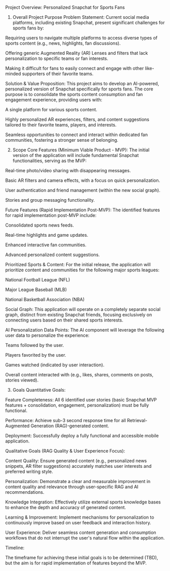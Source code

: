 Project Overview: Personalized Snapchat for Sports Fans
1. Overall Project Purpose
Problem Statement:
Current social media platforms, including existing Snapchat, present significant challenges for sports fans by:

Requiring users to navigate multiple platforms to access diverse types of sports content (e.g., news, highlights, fan discussions).

Offering generic Augmented Reality (AR) Lenses and filters that lack personalization to specific teams or fan interests.

Making it difficult for fans to easily connect and engage with other like-minded supporters of their favorite teams.

Solution & Value Proposition:
This project aims to develop an AI-powered, personalized version of Snapchat specifically for sports fans. The core purpose is to consolidate the sports content consumption and fan engagement experience, providing users with:

A single platform for various sports content.

Highly personalized AR experiences, filters, and content suggestions tailored to their favorite teams, players, and interests.

Seamless opportunities to connect and interact within dedicated fan communities, fostering a stronger sense of belonging.

2. Scope
Core Features (Minimum Viable Product - MVP):
The initial version of the application will include fundamental Snapchat functionalities, serving as the MVP:

Real-time photo/video sharing with disappearing messages.

Basic AR filters and camera effects, with a focus on quick personalization.

User authentication and friend management (within the new social graph).

Stories and group messaging functionality.

Future Features (Rapid Implementation Post-MVP):
The identified features for rapid implementation post-MVP include:

Consolidated sports news feeds.

Real-time highlights and game updates.

Enhanced interactive fan communities.

Advanced personalized content suggestions.

Prioritized Sports & Content:
For the initial release, the application will prioritize content and communities for the following major sports leagues:

National Football League (NFL)

Major League Baseball (MLB)

National Basketball Association (NBA)

Social Graph:
This application will operate on a completely separate social graph, distinct from existing Snapchat friends, focusing exclusively on connecting users based on their shared sports interests.

AI Personalization Data Points:
The AI component will leverage the following user data to personalize the experience:

Teams followed by the user.

Players favorited by the user.

Games watched (indicated by user interaction).

Overall content interacted with (e.g., likes, shares, comments on posts, stories viewed).

3. Goals
Quantitative Goals:

Feature Completeness: All 6 identified user stories (basic Snapchat MVP features + consolidation, engagement, personalization) must be fully functional.

Performance: Achieve sub-3 second response time for all Retrieval-Augmented Generation (RAG)-generated content.

Deployment: Successfully deploy a fully functional and accessible mobile application.

Qualitative Goals (RAG Quality & User Experience Focus):

Content Quality: Ensure generated content (e.g., personalized news snippets, AR filter suggestions) accurately matches user interests and preferred writing style.

Personalization: Demonstrate a clear and measurable improvement in content quality and relevance through user-specific RAG and AI recommendations.

Knowledge Integration: Effectively utilize external sports knowledge bases to enhance the depth and accuracy of generated content.

Learning & Improvement: Implement mechanisms for personalization to continuously improve based on user feedback and interaction history.

User Experience: Deliver seamless content generation and consumption workflows that do not interrupt the user's natural flow within the application.

Timeline:

The timeframe for achieving these initial goals is to be determined (TBD), but the aim is for rapid implementation of features beyond the MVP.